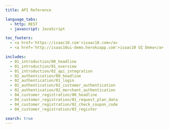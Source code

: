 ```yaml
---
title: API Reference

language_tabs:
  - http: REST
  - javascript: JavaScript

toc_footers:
  - <a href='https://isaac10.com'>isaac10.com</a>
  - <a href='http://isaac10ui-demo.herokuapp.com'>isaac10 UI Demo</a>

includes:
  - 01_introduction/00_headline
  - 01_introduction/01_overview
  - 01_introduction/02_api_integration
  - 02_authentication/00_headline
  - 02_authentication/01_login
  - 02_authentication/02_customer_authentication
  - 02_authentication/02_merchant_authentication
  - 04_customer_registration/00_headline
  - 04_customer_registration/01_request_plan_data
  - 04_customer_registration/02_check_coupon_code
  - 04_customer_registration/03_register

search: true
---
```

